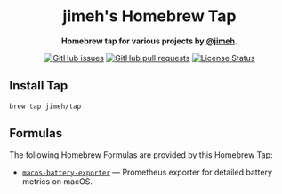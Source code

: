 <h1 align="center">
  jimeh's Homebrew Tap
</h1>

<p align="center">
  <strong>
    Homebrew tap for various projects by <a href="https://github.com/jimeh">@jimeh</a>.
  </strong>
</p>

<p align="center">
  <a href="https://github.com/jimeh/homebrew-tap/issues"><img src="https://img.shields.io/github/issues-raw/jimeh/homebrew-tap.svg?style=flat&logo=github&logoColor=white" alt="GitHub issues"></a>
  <a href="https://github.com/jimeh/homebrew-tap/pulls"><img src="https://img.shields.io/github/issues-pr-raw/jimeh/homebrew-tap.svg?style=flat&logo=github&logoColor=white" alt="GitHub pull requests"></a>
  <a href="https://github.com/jimeh/homebrew-tap/blob/main/LICENSE"><img src="https://img.shields.io/github/license/jimeh/homebrew-tap.svg?style=flat" alt="License Status"></a>
</p>

## Install Tap

```
brew tap jimeh/tap
```

## Formulas

The following Homebrew Formulas are provided by this Homebrew Tap:

- [`macos-battery-exporter`](https://github.com/jimeh/macos-battery-exporter) —
  Prometheus exporter for detailed battery metrics on macOS.

